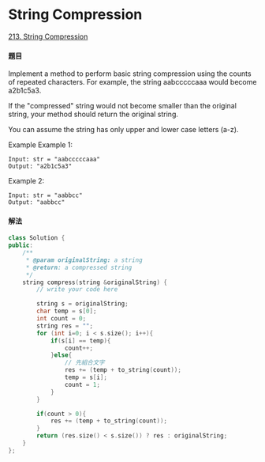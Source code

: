 # String Compression

[213. String Compression](https://www.lintcode.com/problem/string-compression/?_from=ladder&&fromId=59)

#### 題目

Implement a method to perform basic string compression using the counts of repeated characters. For example, the string aabcccccaaa would become a2b1c5a3.

If the "compressed" string would not become smaller than the original string, your method should return the original string.

You can assume the string has only upper and lower case letters \(a-z\).

Example Example 1:

```text
Input: str = "aabcccccaaa"
Output: "a2b1c5a3"
```

Example 2:

```text
Input: str = "aabbcc"
Output: "aabbcc"
```

#### 解法

```cpp
class Solution {
public:
    /**
     * @param originalString: a string
     * @return: a compressed string
     */
    string compress(string &originalString) {
        // write your code here

        string s = originalString;
        char temp = s[0];
        int count = 0;
        string res = "";
        for (int i=0; i < s.size(); i++){
            if(s[i] == temp){
                count++;
            }else{
                // 先組合文字
                res += (temp + to_string(count));
                temp = s[i];
                count = 1;
            }
        }

        if(count > 0){
            res += (temp + to_string(count));
        }
        return (res.size() < s.size()) ? res : originalString;
    }
};
```

